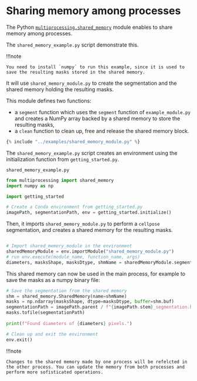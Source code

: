 # Sharing memory among processes

The Python [`multiprocessing.shared_memory`](https://docs.python.org/3/library/multiprocessing.shared_memory.html) module enables to share memory among processes.

The `shared_memory_example.py` script demonstrate this.

!!!note

    You need to install `numpy` to run this example, since it is used to save the resulting masks stored in the shared memory.

It will use `shared_memory_module.py` to create the segmentation and the shared memory holding the resulting masks.

This module defines two functions:
- a `segment` function which uses the `segment` function of `example_module.py` and creates a NumPy array backed by a shared memory to store the resulting masks,
- a `clean` function to clean up, free and release the shared memory block.

```python
{% include "../examples/shared_memory_module.py" %}
```

The `shared_memory_example.py` script creates an environment using the initialization function from `getting_started.py`.

`shared_memory_example.py`
```python
from multiprocessing import shared_memory
import numpy as np

import getting_started

# Create a Conda environment from getting_started.py
imagePath, segmentationPath, env = getting_started.initialize()
```

Then, it imports `shared_memory_module.py` to perform a `cellpose` segmentation, and creates a shared memory for the resulting masks.

```python

# Import shared_memory_module in the environment
sharedMemoryModule = env.importModule("shared_memory_module.py")
# run env.execute(module_name, function_name, args)
diameters, masksShape, masksDtype, shmName = sharedMemoryModule.segment(imagePath)
```

This shared memory can now be used in the main process, for example to save the masks as a numpy binary file:

```python
# Save the segmentation from the shared memory
shm = shared_memory.SharedMemory(name=shmName)
masks = np.ndarray(masksShape, dtype=masksDtype, buffer=shm.buf)
segmentationPath = imagePath.parent / f"{imagePath.stem}_segmentation.bin"
masks.tofile(segmentationPath)
    
print(f"Found diameters of {diameters} pixels.")

# Clean up and exit the environment
env.exit()
```

!!!note

    Changes to the shared memory made by one process will be refelcted in the other process. You can update the memory from both processes and perform more sofisticated operations.